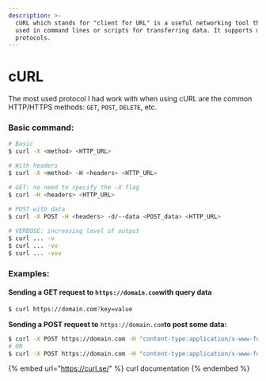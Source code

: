 ```yaml
---
description: >-
  cURL which stands for "client for URL" is a useful networking tool that can be
  used in command lines or scripts for transferring data. It supports multiple
  protocols.
---
```


# cURL

The most used protocol I had work with when using cURL are the common HTTP/HTTPS methods: `GET`, `POST`, `DELETE`, etc.&#x20;

### Basic command:

```bash
# Basic
$ curl -X <method> <HTTP_URL>

# With headers
$ curl -X <method> -H <headers> <HTTP_URL>

# GET: no need to specify the -X flag
$ curl -H <headers> <HTTP_URL>

# POST with data
$ curl -X POST -H <headers> -d/--data <POST_data> <HTTP_URL>
 
# VERBOSE: increasing level of output
$ curl ... -v
$ curl ... -vv
$ curl ... -vvv
```

### Examples:

#### Sending a GET request to `https://domain.com`with query data

```bash
$ curl https://domain.com?key=value
```

**Sending a POST request to** `https://domain.com`**to post some data:**

```bash
$ curl -X POST https://domain.com -H "content-type:application/x-www-form-urlencoded" -d "key1=value1&key2=value2"
# OR
$ curl -X POST https://domain.com -H "content-type:application/x-www-form-urlencoded" --data "key1=value1&key2=value2"

```

{% embed url="https://curl.se/" %}
curl documentation
{% endembed %}
